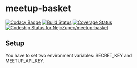 meetup-basket
=============
[![Codacy Badge](https://www.codacy.com/project/badge/ef556d72271749bb830f90991ef861ad)](https://www.codacy.com/public/zupecnejc_3396/meetup-basket)
[![Build Status](https://travis-ci.org/NejcZupec/meetup-basket.svg?branch=master)](https://travis-ci.org/NejcZupec/meetup-basket)
[![Coverage Status](https://img.shields.io/coveralls/NejcZupec/meetup-basket.svg)](https://coveralls.io/r/NejcZupec/meetup-basket)
[ ![Codeship Status for NejcZupec/meetup-basket](https://codeship.com/projects/9733edb0-4eee-0132-aaa0-76883f3d5ece/status)](https://codeship.com/projects/47802)


Setup
-----
You have to set two environment variables: SECRET_KEY and MEETUP_API_KEY.
